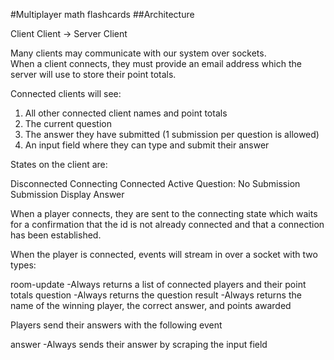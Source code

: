 #Multiplayer math flashcards
##Architecture

Client
Client    ->   Server 
Client

Many clients may communicate with our system over sockets.  
When a client connects, they must provide an email address
which the server will use to store their point totals.

Connected clients will see:

1) All other connected client names and point totals
2) The current question
3) The answer they have submitted (1 submission per question is allowed)
4) An input field where they can type and submit their answer

States on the client are:

Disconnected
Connecting
Connected
  Active Question: 
    No Submission
    Submission
  Display Answer

When a player connects, they are sent to the connecting state which 
waits for a confirmation that the id is not already connected and that
a connection has been established.

When the player is connected, events will stream in over a socket with
two types:

room-update   -Always returns a list of connected players and their point totals
question      -Always returns the question
result        -Always returns the name of the winning player, the correct answer, and points awarded

Players send their answers with the following event

answer        -Always sends their answer by scraping the input field
